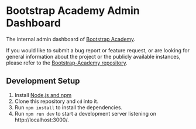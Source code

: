 # Bootstrap Academy Admin Dashboard
The internal admin dashboard of [Bootstrap Academy](https://bootstrap.academy/).

If you would like to submit a bug report or feature request, or are looking for general information about the project or the publicly available instances, please refer to the [Bootstrap-Academy repository](https://github.com/Bootstrap-Academy/Bootstrap-Academy).

## Development Setup
1. Install [Node.js and npm](https://nodejs.org/)
2. Clone this repository and `cd` into it.
3. Run `npm install` to install the dependencies.
4. Run `npm run dev` to start a development server listening on http://localhost:3000/.
